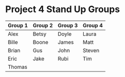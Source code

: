# Project 4 Stand Up Groups

| Group 1 | Group 2 | Group 3 | Group 4 |
| :--		| :--		| :--		| :--		|
| Alex    | Betsy   | Doyle   | Laura   |
| Bille   | Boone   | James   | Matt    |
| Brian   | Gus     | John    | Steven  |
| Eric    | Jake    | Rubi    | Tim     |
| Thomas  |